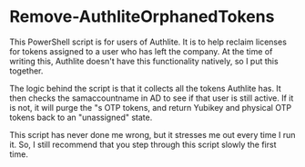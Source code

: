 # Remove-AuthliteOrphanedTokens
This PowerShell script is for users of Authlite. It is to help reclaim licenses for tokens assigned to a user who has left the company. At the time of writing this, Authlite doesn't have this functionality natively, so I put this together.

The logic behind the script is that it collects all the tokens Authlite has. It then checks the samaccountname in AD to see if that user is still active. If it is not, it will purge the "s OTP tokens, and return Yubikey and physical OTP tokens back to an "unassigned" state. 

This script has never done me wrong, but it stresses me out every time I run it. So, I still recommend that you step through this script slowly the first time.
